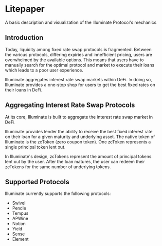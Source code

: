 # Litepaper

A basic description and visualization of the Illuminate Protocol's mechanics.

## Introduction

Today, liquidity among fixed rate swap protocols is fragmented. Between the various protocols, differing expiries and innefficient pricing, users are  overwhelmed by the available options. This means that users have to manually search for the optimal protocol and market to execute their loans which leads to a poor user experience.

Illuminate aggregates interest rate swap markets within DeFi. In doing so, Illuminate provides a one-stop shop for users to get the best fixed rates on their loans in DeFi.
## Aggregating Interest Rate Swap Protocols

At its core, Illuminate is built to aggregate the interest rate swap market in DeFi.

Illuminate provides lender the ability to receive the best fixed interest rate on their loan for a given maturity and underlying asset. The native token of Illuminate is the zcToken (zero coupon token). One zcToken represents a single principal token lent out.

In Illuminate's design, zcTokens represent the amount of principal tokens lent out by the user. After the loan matures, the user can redeem their zcTokens for the same number of underlying tokens.

## Supported Protocols

Illuminate currently supports the following protocols:
- Swivel
- Pendle
- Tempus
- APWine
- Notion
- Yield
- Sense
- Element